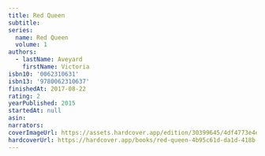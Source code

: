 ```yaml
---
title: Red Queen
subtitle:
series:
  name: Red Queen
  volume: 1
authors:
  - lastName: Aveyard
    firstName: Victoria
isbn10: '0062310631'
isbn13: '9780062310637'
finishedAt: 2017-08-22
rating: 2
yearPublished: 2015
startedAt: null
asin:
narrators:
coverImageUrl: https://assets.hardcover.app/edition/30399645/4df4773e4e3e1609686b859bd1d4bae90a890ee7.jpeg
hardcoverUrl: https://hardcover.app/books/red-queen-4b95c61d-da1d-418b-bab8-4971355abd4d/editions/30399645
---
```

